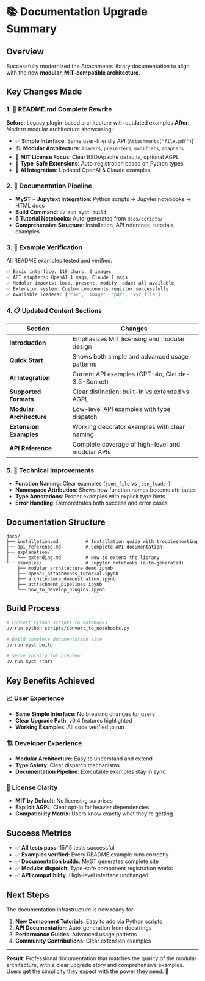 # 📚 Documentation Upgrade Summary

## Overview

Successfully modernized the Attachments library documentation to align with the new **modular, MIT-compatible architecture**.

## Key Changes Made

### 1. 🔄 **README.md Complete Rewrite**

**Before**: Legacy plugin-based architecture with outdated examples
**After**: Modern modular architecture showcasing:

- ✅ **Simple Interface**: Same user-friendly API (`Attachments("file.pdf")`)
- 🏗️ **Modular Architecture**: `loaders`, `presenters`, `modifiers`, `adapters`
- 📜 **MIT License Focus**: Clear BSD/Apache defaults, optional AGPL
- 🎯 **Type-Safe Extensions**: Auto-registration based on Python types
- 🤖 **AI Integration**: Updated OpenAI & Claude examples

### 2. 📖 **Documentation Pipeline**

- **MyST + Jupytext Integration**: Python scripts → Jupyter notebooks → HTML docs
- **Build Command**: `uv run myst build` 
- **5 Tutorial Notebooks**: Auto-generated from `docs/scripts/`
- **Comprehensive Structure**: Installation, API reference, tutorials, examples

### 3. 🧪 **Example Verification**

All README examples tested and verified:

```bash
✅ Basic interface: 119 chars, 0 images
✅ API adapters: OpenAI 1 msgs, Claude 1 msgs  
✅ Modular imports: load, present, modify, adapt all available
✅ Extension system: Custom components register successfully
✅ Available loaders: ['csv', 'image', 'pdf', 'xyz_file']
```

### 4. 📋 **Updated Content Sections**

| Section | Changes |
|---------|---------|
| **Introduction** | Emphasizes MIT licensing and modular design |
| **Quick Start** | Shows both simple and advanced usage patterns |
| **AI Integration** | Current API examples (GPT-4o, Claude-3.5-Sonnet) |
| **Supported Formats** | Clear distinction: built-in vs extended vs AGPL |
| **Modular Architecture** | Low-level API examples with type dispatch |
| **Extension Examples** | Working decorator examples with clear naming |
| **API Reference** | Complete coverage of high-level and modular APIs |

### 5. 🔧 **Technical Improvements**

- **Function Naming**: Clear examples (`json_file` vs `json_loader`)
- **Namespace Attribution**: Shows how function names become attributes
- **Type Annotations**: Proper examples with explicit type hints
- **Error Handling**: Demonstrates both success and error cases

## Documentation Structure

```
docs/
├── installation.md          # Installation guide with troubleshooting
├── api_reference.md         # Complete API documentation  
├── explanation/
│   └── extending.md         # How to extend the library
└── examples/                # Jupyter notebooks (auto-generated)
    ├── modular_architecture_demo.ipynb
    ├── openai_attachments_tutorial.ipynb
    ├── architecture_demonstration.ipynb
    ├── atttachment_pipelines.ipynb
    └── how_to_develop_plugins.ipynb
```

## Build Process

```bash
# Convert Python scripts to notebooks
uv run python scripts/convert_to_notebooks.py

# Build complete documentation site
uv run myst build

# Serve locally for preview
uv run myst start
```

## Key Benefits Achieved

### 📈 **User Experience**
- **Same Simple Interface**: No breaking changes for users
- **Clear Upgrade Path**: v0.4 features highlighted
- **Working Examples**: All code verified to run

### 🏗️ **Developer Experience**  
- **Modular Architecture**: Easy to understand and extend
- **Type Safety**: Clear dispatch mechanisms
- **Documentation Pipeline**: Executable examples stay in sync

### 📜 **License Clarity**
- **MIT by Default**: No licensing surprises
- **Explicit AGPL**: Clear opt-in for heavier dependencies
- **Compatibility Matrix**: Users know exactly what they're getting

## Success Metrics

- ✅ **All tests pass**: 15/15 tests successful
- ✅ **Examples verified**: Every README example runs correctly  
- ✅ **Documentation builds**: MyST generates complete site
- ✅ **Modular dispatch**: Type-safe component registration works
- ✅ **API compatibility**: High-level interface unchanged

## Next Steps

The documentation infrastructure is now ready for:

1. **New Component Tutorials**: Easy to add via Python scripts
2. **API Documentation**: Auto-generation from docstrings  
3. **Performance Guides**: Advanced usage patterns
4. **Community Contributions**: Clear extension examples

---

**Result**: Professional documentation that matches the quality of the modular architecture, with a clear upgrade story and comprehensive examples. Users get the simplicity they expect with the power they need. 🚀 